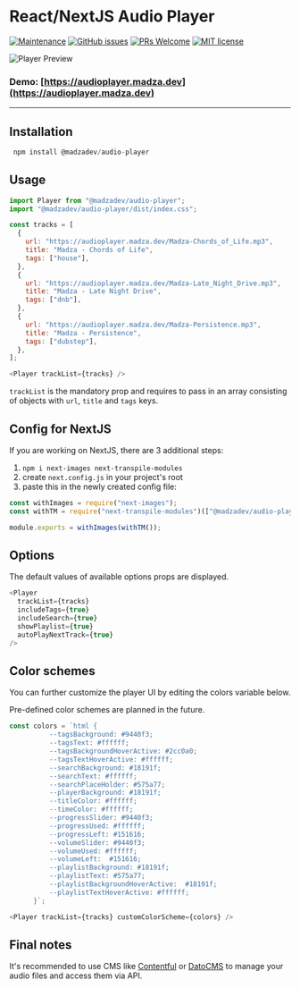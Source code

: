 # React/NextJS Audio Player

[![Maintenance](https://img.shields.io/badge/Maintained%3F-yes-green.svg)](https://github.com/madzadev/audio-player/graphs/commit-activity)
[![GitHub issues](https://img.shields.io/github/issues/madzadev/audio-player)](https://github.com/madzadev/audio-player/issues/)
[![PRs Welcome](https://img.shields.io/badge/PRs-welcome-brightgreen.svg?style=flat-square)](http://makeapullrequest.com)
[![MIT license](https://img.shields.io/badge/License-MIT-blue.svg)](https://choosealicense.com/licenses/mit/)

![Player Preview](https://i.imgur.com/qVX68ve.gif)

### Demo: [https://audioplayer.madza.dev](https://audioplayer.madza.dev)

---

## Installation

```javascript
 npm install @madzadev/audio-player
```

## Usage

```javascript
import Player from "@madzadev/audio-player";
import "@madzadev/audio-player/dist/index.css";
```

```javascript
const tracks = [
  {
    url: "https://audioplayer.madza.dev/Madza-Chords_of_Life.mp3",
    title: "Madza - Chords of Life",
    tags: ["house"],
  },
  {
    url: "https://audioplayer.madza.dev/Madza-Late_Night_Drive.mp3",
    title: "Madza - Late Night Drive",
    tags: ["dnb"],
  },
  {
    url: "https://audioplayer.madza.dev/Madza-Persistence.mp3",
    title: "Madza - Persistence",
    tags: ["dubstep"],
  },
];
```

```javascript
<Player trackList={tracks} />
```

`trackList` is the mandatory prop and requires to pass in an array consisting of objects with `url`, `title` and `tags` keys.

## Config for NextJS

If you are working on NextJS, there are 3 additional steps:

1. `npm i next-images next-transpile-modules`
2. create `next.config.js` in your project's root
3. paste this in the newly created config file:

```javascript
const withImages = require("next-images");
const withTM = require("next-transpile-modules")(["@madzadev/audio-player"]);

module.exports = withImages(withTM());
```

## Options

The default values of available options props are displayed.

```javascript
<Player
  trackList={tracks}
  includeTags={true}
  includeSearch={true}
  showPlaylist={true}
  autoPlayNextTrack={true}
/>
```

## Color schemes

You can further customize the player UI by editing the colors variable below.

Pre-defined color schemes are planned in the future.

```javascript
const colors = `html {
          --tagsBackground: #9440f3;
          --tagsText: #ffffff;
          --tagsBackgroundHoverActive: #2cc0a0;
          --tagsTextHoverActive: #ffffff;
          --searchBackground: #18191f;
          --searchText: #ffffff;
          --searchPlaceHolder: #575a77;
          --playerBackground: #18191f;
          --titleColor: #ffffff; 
          --timeColor: #ffffff;
          --progressSlider: #9440f3;
          --progressUsed: #ffffff;
          --progressLeft: #151616;
          --volumeSlider: #9440f3;
          --volumeUsed: #ffffff;
          --volumeLeft:  #151616;
          --playlistBackground: #18191f;
          --playlistText: #575a77;
          --playlistBackgroundHoverActive:  #18191f;
          --playlistTextHoverActive: #ffffff;
      }`;
```

```javascript
<Player trackList={tracks} customColorScheme={colors} />
```

## Final notes

It's recommended to use CMS like [Contentful](https://www.contentful.com) or [DatoCMS](https://www.datocms.com/) to manage your audio files and access them via API.
